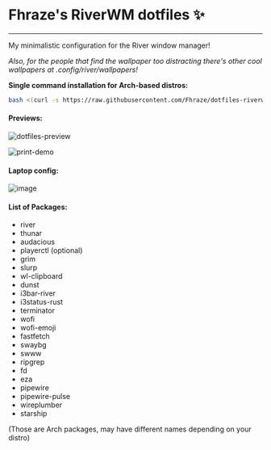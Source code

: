 # Fhraze's RiverWM dotfiles ✨
---
My minimalistic configuration for the River window manager!

_Also, for the people that find the wallpaper too distracting there's other cool wallpapers at .config/river/wallpapers!_

**Single command installation for Arch-based distros:**
```bash
bash <(curl -s https://raw.githubusercontent.com/Fhraze/dotfiles-riverwm/main/.etc/curl-install-arch.sh)
```

#### Previews:
![dotfiles-preview](https://github.com/Fhraze/dotfiles-riverwm/assets/76172824/e4e8de11-643e-49e7-af99-72e0202358db)

![print-demo](https://github.com/Fhraze/dotfiles-riverwm/assets/76172824/3b7d56a6-d0dc-4601-92c2-f5e664760f77)

#### Laptop config:
![image](https://github.com/Fhraze/dotfiles-riverwm/assets/76172824/85f8c8f3-c48f-415f-af3e-d874207ac439)

#### List of Packages:
- river
- thunar
- audacious
- playerctl (optional)
- grim
- slurp
- wl-clipboard
- dunst
- i3bar-river
- i3status-rust
- terminator
- wofi
- wofi-emoji
- fastfetch
- swaybg
- swww
- ripgrep
- fd
- eza
- pipewire
- pipewire-pulse
- wireplumber
- starship

(Those are Arch packages, may have different names depending on your distro)

